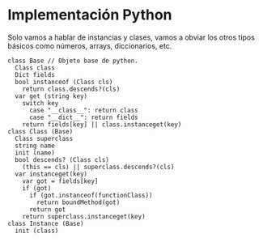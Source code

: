 # Implementación Python

Solo vamos a hablar de instancias y clases, vamos a obviar los otros tipos
básicos como números, arrays, diccionarios, etc.

    class Base // Objeto base de python.
      Class class
      Dict fields
      bool instanceof (Class cls)
        return class.descends?(cls)
      var get (string key)
        switch key
          case "__class__": return class
          case "__dict__": return fields
        return fields[key] || class.instanceget(key)
    class Class (Base)
      Class superclass
      string name
      init (name)
      bool descends? (Class cls)
        (this == cls) || superclass.descends?(cls)
      var instanceget(key)
        var got = fields[key]
        if (got)
          if (got.instanceof(functionClass))
            return boundMethod(got)
          return got
        return superclass.instanceget(key)
    class Instance (Base)
      init (class)



